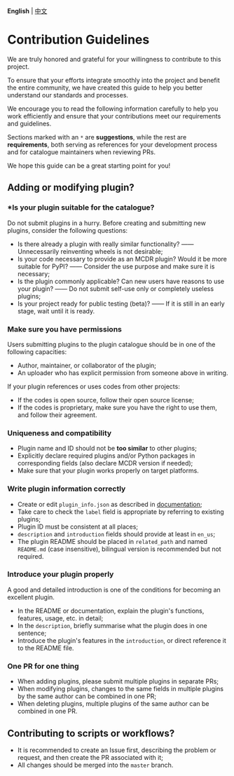 **English** | [中文](CONTRIBUTING_cn.md)

# Contribution Guidelines

We are truly honored and grateful for your willingness to contribute to this project.

To ensure that your efforts integrate smoothly into the project and benefit the entire community, we have created this guide to help you better understand our standards and processes.

We encourage you to read the following information carefully to help you work efficiently and ensure that your contributions meet our requirements and guidelines.
 
Sections marked with an `*` are **suggestions**, while the rest are **requirements**, both serving as references for your development process and for catalogue maintainers when reviewing PRs.

We hope this guide can be a great starting point for you!

## Adding or modifying plugin?

### *Is your plugin suitable for the catalogue?

Do not submit plugins in a hurry. Before creating and submitting new plugins, consider the following questions:

- Is there already a plugin with really similar functionality? —— Unnecessarily reinventing wheels is not desirable;
- Is your code necessary to provide as an MCDR plugin? Would it be more suitable for PyPI? —— Consider the use purpose and make sure it is necessary;
- Is the plugin commonly applicable? Can new users have reasons to use your plugin? —— Do not submit self-use only or completely useless plugins;
- Is your project ready for public testing (beta)? —— If it is still in an early stage, wait until it is ready.

### Make sure you have permissions

Users submitting plugins to the plugin catalogue should be in one of the following capacities:
- Author, maintainer, or collaborator of the plugin;
- An uploader who has explicit permission from someone above in writing.

If your plugin references or uses codes from other projects:
- If the codes is open source, follow their open source license;
- If the codes is proprietary, make sure you have the right to use them, and follow their agreement.

### Uniqueness and compatibility

- Plugin name and ID should not be **too similar** to other plugins;
- Explicitly declare required plugins and/or Python packages in corresponding fields (also declare MCDR version if needed);
- Make sure that your plugin works properly on target platforms.

### Write plugin information correctly

- Create or edit `plugin_info.json` as described in [documentation](https://docs.mcdreforged.com/en/latest/plugin_dev/plugin_catalogue.html);
- Take care to check the `label` field is appropriate by referring to existing plugins;
- Plugin ID must be consistent at all places;
- `description` and `introduction` fields should provide at least in `en_us`;
- The plugin README should be placed in `related_path` and named `README.md` (case insensitive), bilingual version is recommended but not required.

### Introduce your plugin properly

A good and detailed introduction is one of the conditions for becoming an excellent plugin.

- In the README or documentation, explain the plugin's functions, features, usage, etc. in detail;
- In the `description`, briefly summarise what the plugin does in one sentence;
- Introduce the plugin's features in the `introduction`, or direct reference it to the README file.


### One PR for one thing

- When adding plugins, please submit multiple plugins in separate PRs;
- When modifying plugins, changes to the same fields in multiple plugins by the same author can be combined in one PR;
- When deleting plugins, multiple plugins of the same author can be combined in one PR.

## Contributing to scripts or workflows?

- It is recommended to create an Issue first, describing the problem or request, and then create the PR associated with it;
- All changes should be merged into the `master` branch.
